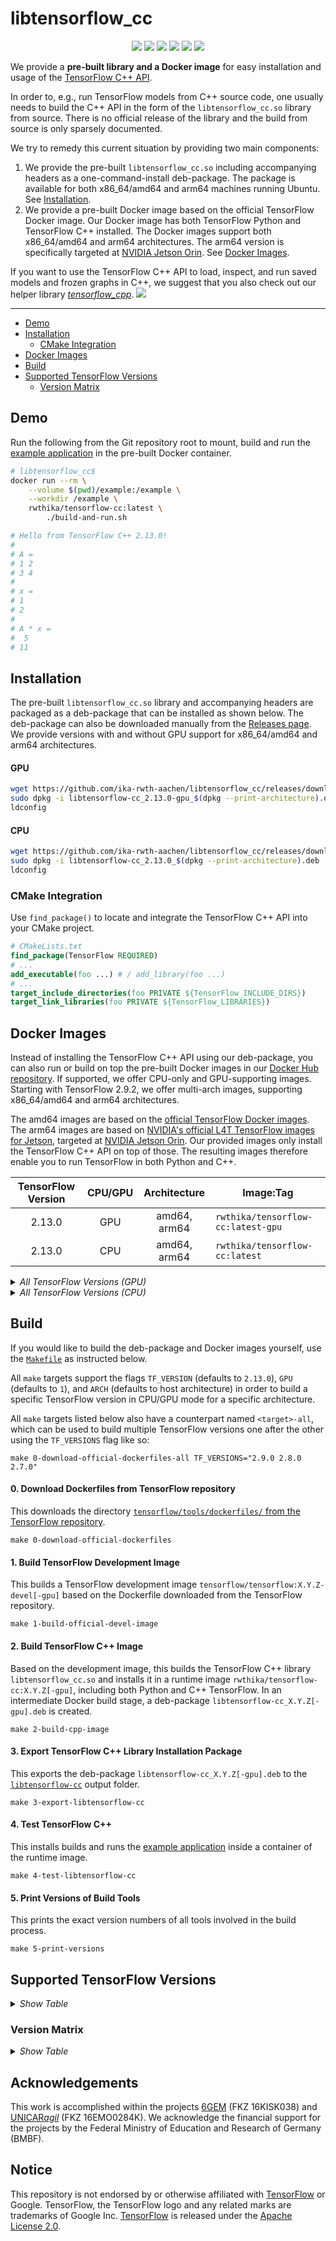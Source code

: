 # libtensorflow_cc

<p align="center">
  <img src="https://img.shields.io/github/v/release/ika-rwth-aachen/libtensorflow_cc"/>
  <img src="https://img.shields.io/github/license/ika-rwth-aachen/libtensorflow_cc"/>
  <a href="https://zenodo.org/badge/latestdoi/540364171"><img src="https://zenodo.org/badge/540364171.svg"></a>
  <a href="https://github.com/ika-rwth-aachen/libtensorflow_cc/actions/workflows/test.yml"><img src="https://github.com/ika-rwth-aachen/libtensorflow_cc/actions/workflows/test.yml/badge.svg"/></a>
  <a href="https://hub.docker.com/r/rwthika/tensorflow-cc"><img src="https://img.shields.io/docker/pulls/rwthika/tensorflow-cc"/></a>
  <img src="https://img.shields.io/github/stars/ika-rwth-aachen/libtensorflow_cc?style=social"/>
</p>

We provide a **pre-built library and a Docker image** for easy installation and usage of the [TensorFlow C++ API](https://www.tensorflow.org/api_docs/cc).

In order to, e.g., run TensorFlow models from C++ source code, one usually needs to build the C++ API in the form of the `libtensorflow_cc.so` library from source. There is no official release of the library and the build from source is only sparsely documented.

We try to remedy this current situation by providing two main components:
1. We provide the pre-built `libtensorflow_cc.so` including accompanying headers as a one-command-install deb-package. The package is available for both x86_64/amd64 and arm64 machines running Ubuntu. See [Installation](#installation).
2. We provide a pre-built Docker image based on the official TensorFlow Docker image. Our Docker image has both TensorFlow Python and TensorFlow C++ installed. The Docker images support both x86_64/amd64 and arm64 architectures. The arm64 version is specifically targeted at [NVIDIA Jetson Orin](https://www.nvidia.com/en-us/autonomous-machines/embedded-systems/). See [Docker Images](#docker-images).

If you want to use the TensorFlow C++ API to load, inspect, and run saved models and frozen graphs in C++, we suggest that you also check out our helper library [*tensorflow_cpp*](https://github.com/ika-rwth-aachen/tensorflow_cpp). <img src="https://img.shields.io/github/stars/ika-rwth-aachen/tensorflow_cpp?style=social"/>

---

- [Demo](#demo)
- [Installation](#installation)
  - [CMake Integration](#cmake-integration)
- [Docker Images](#docker-images)
- [Build](#build)
- [Supported TensorFlow Versions](#supported-tensorflow-versions)
  - [Version Matrix](#version-matrix)


## Demo

Run the following from the Git repository root to mount, build and run the [example application](example/) in the pre-built Docker container.

```bash
# libtensorflow_cc$
docker run --rm \
    --volume $(pwd)/example:/example \
    --workdir /example \
    rwthika/tensorflow-cc:latest \
        ./build-and-run.sh

# Hello from TensorFlow C++ 2.13.0!
#
# A = 
# 1 2
# 3 4
#
# x = 
# 1
# 2
#
# A * x = 
#  5
# 11
```


## Installation

The pre-built `libtensorflow_cc.so` library and accompanying headers are packaged as a deb-package that can be installed as shown below. The deb-package can also be downloaded manually from the [Releases page](https://github.com/ika-rwth-aachen/libtensorflow_cc/releases). We provide versions with and without GPU support for x86_64/amd64 and arm64 architectures.

#### GPU

```bash
wget https://github.com/ika-rwth-aachen/libtensorflow_cc/releases/download/v2.13.0/libtensorflow-cc_2.13.0-gpu_$(dpkg --print-architecture).deb
sudo dpkg -i libtensorflow-cc_2.13.0-gpu_$(dpkg --print-architecture).deb
ldconfig
```

#### CPU

```bash
wget https://github.com/ika-rwth-aachen/libtensorflow_cc/releases/download/v2.13.0/libtensorflow-cc_2.13.0_$(dpkg --print-architecture).deb
sudo dpkg -i libtensorflow-cc_2.13.0_$(dpkg --print-architecture).deb
ldconfig
```

### CMake Integration

Use `find_package()` to locate and integrate the TensorFlow C++ API into your CMake project.

```cmake
# CMakeLists.txt
find_package(TensorFlow REQUIRED)
# ...
add_executable(foo ...) # / add_library(foo ...)
# ...
target_include_directories(foo PRIVATE ${TensorFlow_INCLUDE_DIRS})
target_link_libraries(foo PRIVATE ${TensorFlow_LIBRARIES})
```


## Docker Images

Instead of installing the TensorFlow C++ API using our deb-package, you can also run or build on top the pre-built Docker images in our [Docker Hub repository](https://hub.docker.com/r/rwthika/tensorflow-cc). If supported, we offer CPU-only and GPU-supporting images. Starting with TensorFlow 2.9.2, we offer multi-arch images, supporting x86_64/amd64 and arm64 architectures.

The amd64 images are based on the [official TensorFlow Docker images](https://hub.docker.com/r/tensorflow/tensorflow). The arm64 images are based on [NVIDIA's official L4T TensorFlow images for Jetson](https://catalog.ngc.nvidia.com/orgs/nvidia/containers/l4t-tensorflow), targeted at [NVIDIA Jetson Orin](https://www.nvidia.com/en-us/autonomous-machines/embedded-systems/). Our provided images only install the TensorFlow C++ API on top of those. The resulting images therefore enable you to run TensorFlow in both Python and C++. 

| TensorFlow Version | CPU/GPU | Architecture | Image:Tag |
| :---: | :---: | :---: | --- |
| 2.13.0 | GPU | amd64, arm64 | `rwthika/tensorflow-cc:latest-gpu` |
| 2.13.0 | CPU | amd64, arm64 | `rwthika/tensorflow-cc:latest` |

<details>
<summary><i>All TensorFlow Versions (GPU)</i></summary>

| TensorFlow Version | Architecture | Image:Tag |
| :---: | :---: | --- |
| latest | amd64 | `rwthika/tensorflow-cc:latest-gpu` |
| 2.13.0 | amd64 | `rwthika/tensorflow-cc:2.13.0-gpu` |
| 2.11.0 | amd64, arm64 | `rwthika/tensorflow-cc:2.11.0-gpu` |
| 2.10.1 | amd64, arm64 | `rwthika/tensorflow-cc:2.10.1-gpu` |
| 2.10.0 | amd64, arm64 | `rwthika/tensorflow-cc:2.10.0-gpu` |
| 2.9.3 | amd64, arm64 | `rwthika/tensorflow-cc:2.9.3-gpu` |
| 2.9.2 | amd64, arm64 | `rwthika/tensorflow-cc:2.9.2-gpu` |
| 2.9.1 | amd64 | `rwthika/tensorflow-cc:2.9.1-gpu` |
| 2.9.0 | amd64 | `rwthika/tensorflow-cc:2.9.0-gpu` |
| 2.8.4 | amd64, arm64 | `rwthika/tensorflow-cc:2.8.4-gpu` |
| 2.8.3 | amd64 | `rwthika/tensorflow-cc:2.8.3-gpu` |
| 2.8.2 | amd64 | `rwthika/tensorflow-cc:2.8.2-gpu` |
| 2.8.1 | amd64 | `rwthika/tensorflow-cc:2.8.1-gpu` |
| 2.8.0 | amd64 | `rwthika/tensorflow-cc:2.8.0-gpu` |
| 2.7.4 | amd64 | `rwthika/tensorflow-cc:2.7.4-gpu` |
| 2.7.3 | amd64 | `rwthika/tensorflow-cc:2.7.3-gpu` |
| 2.7.2 | amd64 | `rwthika/tensorflow-cc:2.7.2-gpu` |
| 2.7.1 | amd64 | `rwthika/tensorflow-cc:2.7.1-gpu` |
| 2.7.0 | amd64 | `rwthika/tensorflow-cc:2.7.0-gpu` |

</details>

<details>
<summary><i>All TensorFlow Versions (CPU)</i></summary>

| TensorFlow Version | Architecture | Image:Tag |
| :---: | :---: | --- |
| latest | amd64 | `rwthika/tensorflow-cc:latest` |
| 2.13.0 | amd64 | `rwthika/tensorflow-cc:2.13.0` |
| 2.11.0 | amd64, arm64 | `rwthika/tensorflow-cc:2.11.0` |
| 2.10.1 | amd64, arm64 | `rwthika/tensorflow-cc:2.10.1` |
| 2.10.0 | amd64, arm64 | `rwthika/tensorflow-cc:2.10.0` |
| 2.9.3 | amd64, arm64 | `rwthika/tensorflow-cc:2.9.3` |
| 2.9.2 | amd64, arm64 | `rwthika/tensorflow-cc:2.9.2` |
| 2.9.1 | amd64 | `rwthika/tensorflow-cc:2.9.1` |
| 2.9.0 | amd64 | `rwthika/tensorflow-cc:2.9.0` |
| 2.8.4 | amd64, arm64 | `rwthika/tensorflow-cc:2.8.4` |
| 2.8.3 | amd64 | `rwthika/tensorflow-cc:2.8.3` |
| 2.8.2 | amd64 | `rwthika/tensorflow-cc:2.8.2` |
| 2.8.1 | amd64 | `rwthika/tensorflow-cc:2.8.1` |
| 2.8.0 | amd64 | `rwthika/tensorflow-cc:2.8.0` |
| 2.7.4 | amd64 | `rwthika/tensorflow-cc:2.7.4` |
| 2.7.3 | amd64 | `rwthika/tensorflow-cc:2.7.3` |
| 2.7.2 | amd64 | `rwthika/tensorflow-cc:2.7.2` |
| 2.7.1 | amd64 | `rwthika/tensorflow-cc:2.7.1` |
| 2.7.0 | amd64 | `rwthika/tensorflow-cc:2.7.0` |
| 2.6.1 | amd64 | `rwthika/tensorflow-cc:2.6.1` |
| 2.6.0 | amd64 | `rwthika/tensorflow-cc:2.6.0` |
| 2.5.1 | amd64 | `rwthika/tensorflow-cc:2.5.1` |
| 2.5.0 | amd64 | `rwthika/tensorflow-cc:2.5.0` |
| 2.4.3 | amd64 | `rwthika/tensorflow-cc:2.4.3` |
| 2.4.2 | amd64 | `rwthika/tensorflow-cc:2.4.2` |
| 2.4.1 | amd64 | `rwthika/tensorflow-cc:2.4.1` |
| 2.4.0 | amd64 | `rwthika/tensorflow-cc:2.4.0` |
| 2.3.4 | amd64 | `rwthika/tensorflow-cc:2.3.4` |
| 2.3.3 | amd64 | `rwthika/tensorflow-cc:2.3.3` |
| 2.3.2 | amd64 | `rwthika/tensorflow-cc:2.3.2` |
| 2.3.1 | amd64 | `rwthika/tensorflow-cc:2.3.1` |
| 2.3.0 | amd64 | `rwthika/tensorflow-cc:2.3.0` |
| 2.0.4 | amd64 | `rwthika/tensorflow-cc:2.0.4` |
| 2.0.3 | amd64 | `rwthika/tensorflow-cc:2.0.3` |
| 2.0.1 | amd64 | `rwthika/tensorflow-cc:2.0.1` |
| 2.0.0 | amd64 | `rwthika/tensorflow-cc:2.0.0` |

</details>


## Build

If you would like to build the deb-package and Docker images yourself, use the [`Makefile`](Makefile) as instructed below.

All `make` targets support the flags `TF_VERSION` (defaults to `2.13.0`), `GPU` (defaults to `1`), and `ARCH` (defaults to host architecture) in order to build a specific TensorFlow version in CPU/GPU mode for a specific architecture.

All `make` targets listed below also have a counterpart named `<target>-all`, which can be used to build multiple TensorFlow versions one after the other using the `TF_VERSIONS` flag like so:

```shell
make 0-download-official-dockerfiles-all TF_VERSIONS="2.9.0 2.8.0 2.7.0"
```

#### 0. Download Dockerfiles from TensorFlow repository

This downloads the directory [`tensorflow/tools/dockerfiles/` from the TensorFlow repository](https://github.com/tensorflow/tensorflow/tree/master/tensorflow/tools/dockerfiles).

```shell
make 0-download-official-dockerfiles
```

#### 1. Build TensorFlow Development Image

This builds a TensorFlow development image `tensorflow/tensorflow:X.Y.Z-devel[-gpu]` based on the Dockerfile downloaded from the TensorFlow repository.

```shell
make 1-build-official-devel-image
```

#### 2. Build TensorFlow C++ Image

Based on the development image, this builds the TensorFlow C++ library `libtensorflow_cc.so` and installs it in a runtime image `rwthika/tensorflow-cc:X.Y.Z[-gpu]`, including both Python and C++ TensorFlow. In an intermediate Docker build stage, a deb-package `libtensorflow-cc_X.Y.Z[-gpu].deb` is created.

```shell
make 2-build-cpp-image
```

#### 3. Export TensorFlow C++ Library Installation Package

This exports the deb-package `libtensorflow-cc_X.Y.Z[-gpu].deb` to the [`libtensorflow-cc`](libtensorflow-cc/) output folder.

```shell
make 3-export-libtensorflow-cc
```

#### 4. Test TensorFlow C++

This installs builds and runs the [example application](example/) inside a container of the runtime image.

```shell
make 4-test-libtensorflow-cc
```

#### 5. Print Versions of Build Tools

This prints the exact version numbers of all tools involved in the build process.

```shell
make 5-print-versions
```


## Supported TensorFlow Versions

<details>
<summary><i>Show Table</i></summary>

| Version | Architecture | Step 1 (CPU) | Step 2 (CPU) | Step 4 (CPU) | Step 1 (GPU) | Step 2 (GPU) | Step 4 (GPU) | Notes |
| :---: | :---: | :---: | :---: | :---: | :---: | :---: | :---: | --- |
| 2.13.0 | amd64 | :white_check_mark: | :white_check_mark: | :white_check_mark: | :white_check_mark: | :white_check_mark: | :white_check_mark: |  |
| 2.11.0 | amd64 | :white_check_mark: | :white_check_mark: | :white_check_mark: | :white_check_mark: | :white_check_mark: | :white_check_mark: |  |
| 2.11.0 | arm64 | :white_check_mark: | :white_check_mark: | :white_check_mark: | :white_check_mark: | :white_check_mark: | :white_check_mark: |  |
| 2.10.1 | amd64 | :white_check_mark: | :white_check_mark: | :white_check_mark: | :white_check_mark: | :white_check_mark: | :white_check_mark: |  |
| 2.10.1 | arm64 | :white_check_mark: | :white_check_mark: | :white_check_mark: | :white_check_mark: | :white_check_mark: | :white_check_mark: |  |
| 2.10.0 | amd64 | :white_check_mark: | :white_check_mark: | :white_check_mark: | :white_check_mark: | :white_check_mark: | :white_check_mark: |  |
| 2.10.0 | arm64 | :white_check_mark: | :white_check_mark: | :white_check_mark: | :white_check_mark: | :white_check_mark: | :white_check_mark: |  |
| 2.9.3 | amd64 | :white_check_mark: | :white_check_mark: | :white_check_mark: | :white_check_mark: | :white_check_mark: | :white_check_mark: |  |
| 2.9.3 | arm64 | :white_check_mark: | :white_check_mark: | :white_check_mark: | :white_check_mark: | :white_check_mark: | :white_check_mark: |  |
| 2.9.2 | amd64 | :white_check_mark: | :white_check_mark: | :white_check_mark: | :white_check_mark: | :white_check_mark: | :white_check_mark: |  |
| 2.9.2 | arm64 | :white_check_mark: | :white_check_mark: | :white_check_mark: | :white_check_mark: | :white_check_mark: | :white_check_mark: |  |
| 2.9.1 | amd64 | :white_check_mark: | :white_check_mark: | :white_check_mark: | :white_check_mark: | :white_check_mark: | :white_check_mark: |  |
| 2.9.0 | amd64 | :white_check_mark: | :white_check_mark: | :white_check_mark: | :white_check_mark: | :white_check_mark: | :white_check_mark: |  |
| 2.8.4 | amd64 | :white_check_mark: | :white_check_mark: | :white_check_mark: | :white_check_mark: | :white_check_mark: | :white_check_mark: |  |
| 2.8.4 | arm64 | :white_check_mark: | :white_check_mark: | :white_check_mark: | :white_check_mark: | :white_check_mark: | :white_check_mark: |  |
| 2.8.3 | amd64 | :white_check_mark: | :white_check_mark: | :white_check_mark: | :white_check_mark: | :white_check_mark: | :white_check_mark: |  |
| 2.8.2 | amd64 | :white_check_mark: | :white_check_mark: | :white_check_mark: | :white_check_mark: | :white_check_mark: | :white_check_mark: |  |
| 2.8.1 | amd64 | :white_check_mark: | :white_check_mark: | :white_check_mark: | :white_check_mark: | :white_check_mark: | :white_check_mark: |  |
| 2.8.0 | amd64 | :white_check_mark: | :white_check_mark: | :white_check_mark: | :white_check_mark: | :white_check_mark: | :white_check_mark: |  |
| 2.7.4 | amd64 | :white_check_mark: | :white_check_mark: | :white_check_mark: | :white_check_mark: | :white_check_mark: | :white_check_mark: |  |
| 2.7.3 | amd64 | :white_check_mark: | :white_check_mark: | :white_check_mark: | :white_check_mark: | :white_check_mark: | :white_check_mark: |  |
| 2.7.2 | amd64 | :white_check_mark: | :white_check_mark: | :white_check_mark: | :white_check_mark: | :white_check_mark: | :white_check_mark: |  |
| 2.7.1 | amd64 | :white_check_mark: | :white_check_mark: | :white_check_mark: | :white_check_mark: | :white_check_mark: | :white_check_mark: |  |
| 2.7.0 | amd64 | :white_check_mark: | :white_check_mark: | :white_check_mark: | :white_check_mark: | :white_check_mark: | :white_check_mark: |  |
| 2.6.5 | amd64 | :white_check_mark: | :x: | - | :x: | - | - | missing image `tensorflow/tensorflow:2.6.5`; unable to locate `libcudnn7=8.1.0.77-1+cuda11.2` |
| 2.6.4 | amd64 | :white_check_mark: | :x: | - | :x: | - | - | missing image `tensorflow/tensorflow:2.6.4`; unable to locate `libcudnn7=8.1.0.77-1+cuda11.2` |
| 2.6.3 | amd64 | :white_check_mark: | :x: | - | :x: | - | - | missing image `tensorflow/tensorflow:2.6.3`; unable to locate `libcudnn7=8.1.0.77-1+cuda11.2` |
| 2.6.2 | amd64 | :white_check_mark: | :x: | - | :x: | - | - | missing image `tensorflow/tensorflow:2.6.2`; unable to locate `libcudnn7=8.1.0.77-1+cuda11.2` |
| 2.6.1 | amd64 | :white_check_mark: | :white_check_mark: | :white_check_mark: | :x: | - | - | unable to locate `libcudnn7=8.1.0.77-1+cuda11.2` |
| 2.6.0 | amd64 | :white_check_mark: | :white_check_mark: | :white_check_mark: | :x: | - | - | unable to locate `libcudnn7=8.1.0.77-1+cuda11.2` |
| 2.5.3 | amd64 | :white_check_mark: | :x: | - | :x: | - | - | missing image `tensorflow/tensorflow:2.5.3`; unable to locate `libcudnn7=8.1.0.77-1+cuda11.2` |
| 2.5.2 | amd64 | :white_check_mark: | :x: | - | :x: | - | - | missing image `tensorflow/tensorflow:2.5.2`; unable to locate `libcudnn7=8.1.0.77-1+cuda11.2` |
| 2.5.1 | amd64 | :white_check_mark: | :white_check_mark: | :white_check_mark: | :x: | - | - | unable to locate `libcudnn7=8.1.0.77-1+cuda11.2` |
| 2.5.0 | amd64 | :white_check_mark: | :white_check_mark: | :white_check_mark: | :x: | - | - | unable to locate `libcudnn7=8.1.0.77-1+cuda11.2` |
| 2.4.4 | amd64 | :white_check_mark: | :x: | - | :x: | - | - | missing image `tensorflow/tensorflow:2.4.4`; unable to locate `libcudnn7=8.0.4.30-1+cuda11.0` |
| 2.4.3 | amd64 | :white_check_mark: | :white_check_mark: | :white_check_mark: | :x: | - | - | unable to locate `libcudnn7=8.0.4.30-1+cuda11.0` |
| 2.4.2 | amd64 | :white_check_mark: | :white_check_mark: | :white_check_mark: | :x: | - | - | unable to locate `libcudnn7=8.0.4.30-1+cuda11.0` |
| 2.4.1 | amd64 | :white_check_mark: | :white_check_mark: | :white_check_mark: | :x: | - | - | unable to locate `libcudnn7=8.0.4.30-1+cuda11.0` |
| 2.4.0 | amd64 | :white_check_mark: | :white_check_mark: | :white_check_mark: | :x: | - | - | unable to locate `libcudnn7=8.0.4.30-1+cuda11.0` |
| 2.3.4 | amd64 | :white_check_mark: | :white_check_mark: | :white_check_mark: | :x: | - | - | unable to locate `libcudnn7=7.6.4.38-1+cuda10.1` |
| 2.3.3 | amd64 | :white_check_mark: | :white_check_mark: | :white_check_mark: | :x: | - | - | unable to locate `libcudnn7=7.6.4.38-1+cuda10.1` |
| 2.3.2 | amd64 | :white_check_mark: | :white_check_mark: | :white_check_mark: | :x: | - | - | unable to locate `libcudnn7=7.6.4.38-1+cuda10.1` |
| 2.3.1 | amd64 | :white_check_mark: | :white_check_mark: | :white_check_mark: | :x: | - | - | unable to locate `libcudnn7=7.6.4.38-1+cuda10.1` |
| 2.3.0 | amd64 | :white_check_mark: | :white_check_mark: | :white_check_mark: | :x: | - | - | unable to locate `libcudnn7=7.6.4.38-1+cuda10.1` |
| 2.2.3 | amd64 | :white_check_mark: | :x: | - | :x: | - | - | no module named `numpy`; unable to locate `libcudnn7=7.6.4.38-1+cuda10.1` |
| 2.2.2 | amd64 | :white_check_mark: | :x: | - | :x: | - | - | no module named `numpy`; unable to locate `libcudnn7=7.6.4.38-1+cuda10.1` |
| 2.2.1 | amd64 | :white_check_mark: | :x: | - | :x: | - | - | no module named `numpy`; unable to locate `libcudnn7=7.6.4.38-1+cuda10.1` |
| 2.2.0 | amd64 | :white_check_mark: | :x: | - | :x: | - | - | no module named `numpy`; unable to locate `libcudnn7=7.6.4.38-1+cuda10.1` |
| 2.1.4 | amd64 | :white_check_mark: | :x: | - | :x: | - | - | no module named `numpy`; unable to locate `libcudnn7=7.6.2.24-1+cuda10.0` |
| 2.1.3 | amd64 | :white_check_mark: | :x: | - | :x: | - | - | no module named `numpy`; unable to locate `libcudnn7=7.6.2.24-1+cuda10.0` |
| 2.1.2 | amd64 | :white_check_mark: | :x: | - | :x: | - | - | no module named `numpy`; unable to locate `libcudnn7=7.6.2.24-1+cuda10.0` |
| 2.1.1 | amd64 | :white_check_mark: | :x: | - | :x: | - | - | no module named `numpy`; unable to locate `libcudnn7=7.6.2.24-1+cuda10.0` |
| 2.1.0 | amd64 | :white_check_mark: | :x: | - | :x: | - | - | no module named `numpy`; unable to locate `libcudnn7=7.6.2.24-1+cuda10.0` |
| 2.0.4 | amd64 | :white_check_mark: | :white_check_mark: | :white_check_mark: | :x: | - | - | unable to locate `libcudnn7=7.6.2.24-1+cuda10.0` |
| 2.0.3 | amd64 | :white_check_mark: | :white_check_mark: | :white_check_mark: | :x: | - | - | unable to locate `libcudnn7=7.6.2.24-1+cuda10.0` |
| 2.0.2 | amd64 | :white_check_mark: | :x: | - | :x: | - | - | missing image `tensorflow/tensorflow:2.0.2`; unable to locate `libcudnn7=7.6.2.24-1+cuda10.0` |
| 2.0.1 | amd64 | :white_check_mark: | :white_check_mark: | :white_check_mark: | :x: | - | - | unable to locate `libcudnn7=7.6.2.24-1+cuda10.0` |
| 2.0.0 | amd64 | :white_check_mark: | :white_check_mark: | :white_check_mark: | :x: | - | - | unable to locate `libcudnn7=7.6.2.24-1+cuda10.0` |

</details>


### Version Matrix

<details>
<summary><i>Show Table</i></summary>

| TensorFlow | Architecture | Ubuntu | GCC | Bazel | Python | protobuf | CUDA | cuDNN | TensorRT | GPU Compute Capability |
| --- | --- | --- | --- | --- | --- | --- | --- | --- | --- | --- |
| 2.13.0 | amd64 | 20.04 | 9.4.0/11.4.0 | 6.3.2 | 3.8.10 | 3.21.9 | 11.8.89 | 8.6.0 | 8.5.3 | 9.0, 8.9, 8.6, 8.0, 7.5, 7.0, 6.1, 6.0 |
| 2.11.0 | amd64 | 20.04 | 9.4.0 | 6.0.0 | 3.8.10 | 3.9.2 | 11.2.152 | 8.1.0 | 7.2.2 | 8.6, 8.0, 7.5, 7.2, 7.0, 6.1, 6.0, 5.3 |
| 2.11.0 | arm64 | 20.04 | 9.4.0 | 6.0.0 | 3.8.10 | 3.9.2 | 11.4.239 | 8.4.1 | 8.4.1 | 8.7, 8.6, 8.0, 7.5, 7.2, 7.0, 6.1, 6.0, 5.3 |
| 2.10.1 | amd64 | 20.04 | 9.4.0 | 6.0.0 | 3.8.10 | 3.9.2 | 11.2.152 | 8.1.0 | 7.2.2 | 8.6, 8.0, 7.5, 7.2, 7.0, 6.1, 6.0, 5.3 |
| 2.10.1 | arm64 | 20.04 | 9.4.0 | 6.0.0 | 3.8.10 | 3.9.2 | 11.4.239 | 8.4.1 | 8.4.1 | 8.7, 8.6, 8.0, 7.5, 7.2, 7.0, 6.1, 6.0, 5.3 |
| 2.10.0 | amd64 | 20.04 | 9.4.0 | 6.0.0 | 3.8.10 | 3.9.2 | 11.2.152 | 8.1.0 | 7.2.2 | 8.6, 8.0, 7.5, 7.2, 7.0, 6.1, 6.0, 5.3 |
| 2.10.0 | arm64 | 20.04 | 9.4.0 | 6.0.0 | 3.8.10 | 3.9.2 | 11.4.239 | 8.4.1 | 8.4.1 | 8.7, 8.6, 8.0, 7.5, 7.2, 7.0, 6.1, 6.0, 5.3 |
| 2.9.3 | amd64 | 20.04 | 9.4.0 | 6.0.0 | 3.8.10 | 3.9.2 | 11.2.152 | 8.1.0 | 7.2.2 | 8.6, 8.0, 7.5, 7.2, 7.0, 6.1, 6.0, 5.3 |
| 2.9.3 | arm64 | 20.04 | 9.4.0 | 6.0.0 | 3.8.10 | 3.9.2 | 11.4.239 | 8.4.1 | 8.4.1 | 8.7, 8.6, 8.0, 7.5, 7.2, 7.0, 6.1, 6.0, 5.3 |
| 2.9.2 | amd64 | 20.04 | 9.4.0 | 5.3.1 | 3.8.10 | 3.9.2 | 11.2.152 | 8.1.0 | 7.2.2 | 8.6, 8.0, 7.5, 7.2, 7.0, 6.1, 6.0, 5.3 |
| 2.9.2 | arm64 | 20.04 | 9.4.0 | 5.3.2 | 3.8.10 | 3.9.2 | 11.4.239 | 8.4.1 | 8.4.1 | 8.7, 8.6, 8.0, 7.5, 7.2, 7.0, 6.1, 6.0, 5.3 |
| 2.9.1 | amd64 | 20.04 | 9.4.0 | 5.3.0 | 3.8.10 | 3.9.2 | 11.2.152 | 8.1.0 | 7.2.2 | 8.6, 8.0, 7.5, 7.2, 7.0, 6.1, 6.0, 5.3 |
| 2.9.0 | amd64 | 20.04 | 9.4.0 | 5.3.0 | 3.8.10 | 3.9.2 | 11.2.152 | 8.1.0 | 7.2.2 | 8.6, 8.0, 7.5, 7.2, 7.0, 6.1, 6.0, 5.3 |
| 2.8.4 | amd64 | 20.04 | 9.4.0 | 4.2.1 | 3.8.10 | 3.9.2 | 11.2.152 | 8.1.0 | 7.2.2 | 8.6, 8.0, 7.5, 7.2, 7.0, 6.1, 6.0, 5.3 |
| 2.8.4 | arm64 | 20.04 | 9.4.0 | 4.2.1 | 3.8.10 | 3.9.2 | 11.4.166 | 8.3.2 | 8.4.0 | 8.7, 8.6, 8.0, 7.5, 7.2, 7.0, 6.1, 6.0, 5.3 |
| 2.8.3 | amd64 | 20.04 | 9.4.0 | 4.2.1 | 3.8.10 | 3.9.2 | 11.2.152 | 8.1.0 | 7.2.2 | 8.6, 8.0, 7.5, 7.2, 7.0, 6.1, 6.0, 5.3 |
| 2.8.2 | amd64 | 20.04 | 9.4.0 | 4.2.1 | 3.8.10 | 3.9.2 | 11.2.152 | 8.1.0 | 7.2.2 | 8.6, 8.0, 7.5, 7.2, 7.0, 6.1, 6.0, 5.3 |
| 2.8.1 | amd64 | 20.04 | 9.4.0 | 4.2.1 | 3.8.10 | 3.9.2 | 11.2.152 | 8.1.0 | 7.2.2 | 8.6, 8.0, 7.5, 7.2, 7.0, 6.1, 6.0, 5.3 |
| 2.8.0 | amd64 | 20.04 | 9.4.0 | 4.2.1 | 3.8.10 | 3.9.2 | 11.2.152 | 8.1.0 | 7.2.2 | 8.6, 8.0, 7.5, 7.2, 7.0, 6.1, 6.0, 5.3 |
| 2.7.4 | amd64 | 20.04 | 9.4.0 | 3.7.2 | 3.8.10 | 3.9.2 | 11.2.152 | 8.1.0 | 8.0.0 | 8.6, 8.0, 7.5, 7.2, 7.0, 6.1, 6.0, 5.3 |
| 2.7.3 | amd64 | 20.04 | 9.4.0 | 3.7.2 | 3.8.10 | 3.9.2 | 11.2.152 | 8.1.0 | 8.0.0 | 8.6, 8.0, 7.5, 7.2, 7.0, 6.1, 6.0, 5.3 |
| 2.7.2 | amd64 | 20.04 | 9.4.0 | 3.7.2 | 3.8.10 | 3.9.2 | 11.2.152 | 8.1.0 | 8.0.0 | 8.6, 8.0, 7.5, 7.2, 7.0, 6.1, 6.0, 5.3 |
| 2.7.1 | amd64 | 20.04 | 9.4.0 | 3.7.2 | 3.8.10 | 3.9.2 | 11.2.152 | 8.1.0 | 8.0.0 | 8.6, 8.0, 7.5, 7.2, 7.0, 6.1, 6.0, 5.3 |
| 2.7.0 | amd64 | 20.04 | 9.4.0 | 3.7.2 | 3.8.10 | 3.9.2 | 11.2.152 | 8.1.0 | 8.0.0 | 8.6, 8.0, 7.5, 7.2, 7.0, 6.1, 6.0, 5.3 |
| 2.6.5 | amd64 | 18.04 | 7.5.0 | 3.7.2 | 3.6.9 | 3.9.2 | - | - | - | - |
| 2.6.4 | amd64 | 18.04 | 7.5.0 | 3.7.2 | 3.6.9 | 3.9.2 | - | - | - | - |
| 2.6.3 | amd64 | 18.04 | 7.5.0 | 3.7.2 | 3.6.9 | 3.9.2 | - | - | - | - |
| 2.6.2 | amd64 | 18.04 | 7.5.0 | 3.7.2 | 3.6.9 | 3.9.2 | - | - | - | - |
| 2.6.1 | amd64 | 18.04 | 7.5.0 | 3.7.2 | 3.6.9 | 3.9.2 | - | - | - | - |
| 2.6.0 | amd64 | 18.04 | 7.5.0 | 3.7.2 | 3.6.9 | 3.9.2 | - | - | - | - |
| 2.5.3 | amd64 | 18.04 | 7.5.0 | 3.7.2 | 3.6.9 | 3.9.2 | - | - | - | - |
| 2.5.2 | amd64 | 18.04 | 7.5.0 | 3.7.2 | 3.6.9 | 3.9.2 | - | - | - | - |
| 2.5.1 | amd64 | 18.04 | 7.5.0 | 3.7.2 | 3.6.9 | 3.9.2 | - | - | - | - |
| 2.5.0 | amd64 | 18.04 | 7.5.0 | 3.7.2 | 3.6.9 | 3.9.2 | - | - | - | - |
| 2.4.4 | amd64 | 18.04 | 7.5.0 | 3.1.0 | 3.6.9 | 3.9.2 | - | - | - | - |
| 2.4.3 | amd64 | 18.04 | 7.5.0 | 3.1.0 | 3.6.9 | 3.9.2 | - | - | - | - |
| 2.4.2 | amd64 | 18.04 | 7.5.0 | 3.1.0 | 3.6.9 | 3.9.2 | - | - | - | - |
| 2.4.1 | amd64 | 18.04 | 7.5.0 | 3.1.0 | 3.6.9 | 3.9.2 | - | - | - | - |
| 2.4.0 | amd64 | 18.04 | 7.5.0 | 3.1.0 | 3.6.9 | 3.9.2 | - | - | - | - |
| 2.3.4 | amd64 | 18.04 | 7.5.0 | 3.1.0 | 3.6.9 | 3.9.2 | - | - | - | - |
| 2.3.3 | amd64 | 18.04 | 7.5.0 | 3.1.0 | 3.6.9 | 3.9.2 | - | - | - | - |
| 2.3.2 | amd64 | 18.04 | 7.5.0 | 3.1.0 | 3.6.9 | 3.9.2 | - | - | - | - |
| 2.3.1 | amd64 | 18.04 | 7.5.0 | 3.1.0 | 3.6.9 | 3.9.2 | - | - | - | - |
| 2.3.0 | amd64 | 18.04 | 7.5.0 | 3.1.0 | 3.6.9 | 3.9.2 | - | - | - | - |
| 2.2.3 | amd64 | 18.04 | 7.5.0 | 2.0.0 | 2.7.17 | 3.8.0 | - | - | - | - |
| 2.2.2 | amd64 | 18.04 | 7.5.0 | 2.0.0 | 2.7.17 | 3.8.0 | - | - | - | - |
| 2.2.1 | amd64 | 18.04 | 7.5.0 | 2.0.0 | 2.7.17 | 3.8.0 | - | - | - | - |
| 2.2.0 | amd64 | 18.04 | 7.5.0 | 2.0.0 | 2.7.17 | 3.8.0 | - | - | - | - |
| 2.1.4 | amd64 | 18.04 | 7.5.0 | 0.29.1 | 2.7.17 | 3.8.0 | - | - | - | - |
| 2.1.3 | amd64 | 18.04 | 7.5.0 | 0.29.1 | 2.7.17 | 3.8.0 | - | - | - | - |
| 2.1.2 | amd64 | 18.04 | 7.5.0 | 0.29.1 | 2.7.17 | 3.8.0 | - | - | - | - |
| 2.1.1 | amd64 | 18.04 | 7.5.0 | 0.29.1 | 2.7.17 | 3.8.0 | - | - | - | - |
| 2.1.0 | amd64 | 18.04 | 7.5.0 | 0.29.1 | 2.7.17 | 3.8.0 | - | - | - | - |
| 2.0.4 | amd64 | 18.04 | 7.5.0 | 0.26.1 | 2.7.17 | 3.8.0 | - | - | - | - |
| 2.0.3 | amd64 | 18.04 | 7.5.0 | 0.26.1 | 2.7.17 | 3.8.0 | - | - | - | - |
| 2.0.2 | amd64 | 18.04 | 7.5.0 | 0.26.1 | 2.7.17 | 3.8.0 | - | - | - | - |
| 2.0.1 | amd64 | 18.04 | 7.5.0 | 0.26.1 | 2.7.17 | 3.8.0 | - | - | - | - |
| 2.0.0 | amd64 | 18.04 | 7.5.0 | 0.26.1 | 2.7.17 | 3.8.0 | - | - | - | - |

</details>


## Acknowledgements

This work is accomplished within the projects [6GEM](https://6gem.de/) (FKZ 16KISK038) and [UNICAR*agil*](https://www.unicaragil.de/) (FKZ 16EMO0284K). We acknowledge the financial support for the projects by the Federal Ministry of Education and Research of Germany (BMBF).


## Notice

This repository is not endorsed by or otherwise affiliated with [TensorFlow](https://www.tensorflow.org) or Google. TensorFlow, the TensorFlow logo and any related marks are trademarks of Google Inc. [TensorFlow](https://github.com/tensorflow/tensorflow) is released under the [Apache License 2.0](https://github.com/tensorflow/tensorflow/blob/master/LICENSE).

